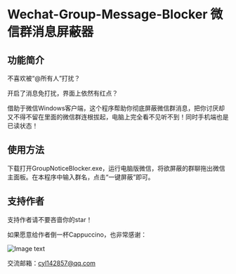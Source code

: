 # Wechat-Group-Message-Blocker  微信群消息屏蔽器

## 功能简介
不喜欢被“@所有人”打扰？

开启了消息免打扰，界面上依然有红点？

借助于微信Windows客户端，这个程序帮助你彻底屏蔽微信群消息，把你讨厌却又不得不留在里面的微信群连根拔起，电脑上完全看不见听不到！同时手机端也是已读状态！
## 使用方法
下载打开GroupNoticeBlocker.exe，运行电脑版微信，将欲屏蔽的群聊拖出微信主面板。在本程序中输入群名，点击“一键屏蔽”即可。

## 支持作者
支持作者请不要吝啬你的star！

如果愿意给作者倒一杯Cappuccino，也非常感谢：

![Image text](https://raw.githubusercontent.com/sc303165/Wechat-Group-Message-Blocker/master/QRCode0.png)


交流邮箱：cyl142857@qq.com
